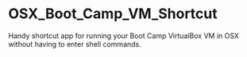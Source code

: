 # OSX_Boot_Camp_VM_Shortcut
Handy shortcut app for running your Boot Camp VirtualBox VM in OSX without having to enter shell commands.
